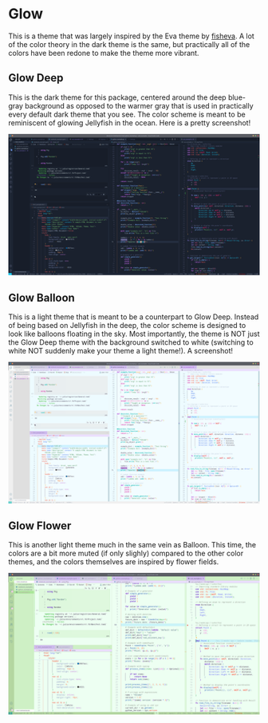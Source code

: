 # Glow

This is a theme that was largely inspired by the Eva theme by 
[fisheva](https://github.com/fisheva/Eva-Theme). A lot of the color theory in the
dark theme is the same, but practically all of the colors have been redone to 
make the theme more vibrant.


## Glow Deep

This is the dark theme for this package, centered around the deep blue-gray background
as opposed to the warmer gray that is used in practically every default dark theme that
you see. The color scheme is meant to be reminiscent of glowing Jellyfish in the ocean.
Here is a pretty screenshot!

![Glow Deep Screenshot](https://raw.githubusercontent.com/GlowTheme/Glow/main/screenshots/glow_deep_screenshot.png)


## Glow Balloon

This is a light theme that is meant to be a counterpart to Glow Deep. Instead of being
based on Jellyfish in the deep, the color scheme is designed to look like balloons floating
in the sky. Most importantly, the theme is NOT just the Glow Deep theme with the background
switched to white (switching to white NOT suddenly make your theme a light theme!). A
screenshot!

![Glow Balloons Screenshot](https://raw.githubusercontent.com/GlowTheme/Glow/main/screenshots/glow_balloons_screenshot.png)


## Glow Flower

This is another light theme much in the same vein as Balloon. This time, the colors
are a bit more muted (if only slighly) compared to the other color themes, and the colors
themselves are inspired by flower fields.

![Glow Balloons Screenshot](https://raw.githubusercontent.com/GlowTheme/Glow/main/screenshots/glow_flower_screenshot.png)
